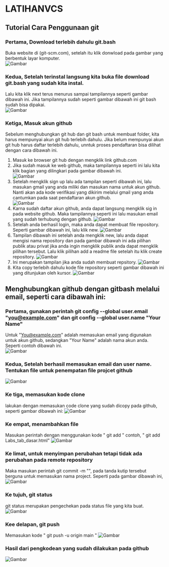 # LATIHANVCS
## Tutorial Cara Penggunaan git

### Pertama, Download terlebih dahulu git.bash
Buka website di (git-scm.com), setelah itu klik donwload pada gambar yang berbentuk layar komputer.  
![Gambar](capture/ss7.png)
### Kedua, Setelah terinstal langsung kita buka file download git.bash yang sudah kita instal.
Lalu kita klik next terus menurus sampai tampilannya seperti gambar dibawah ini. Jika tampilannya sudah seperti gambar dibawah ini git bash sudah bisa dipakai.                                                         
![Gambar](capture/ss8.png)
### Ketiga, Masuk akun github
Sebelum menghubungkan git hub dan git bash untuk membuat folder, kita harus mempunyai akun git hub terlebih dahulu. Jika belum mempunyai akun git hub harus daftar terlebih dahulu, unntuk proses pendaftaran bisa dilihat dengan cara dibawah ini.                                                 
1. Masuk ke browser git hub dengan mengklik link github.com
2. Jika sudah masuk ke web github, maka tampilannya seperti ini lalu kita klik bagian yang dilingkari pada gambar dibawah ini.                                                 
![Gambar](capture/ss9.png)
3. Setelah mengklik sign up lalu ada tampilan seperti dibawah ini, lalu masukan gmail yang anda miliki dan masukan nama untuk akun github. Nanti akan ada kode verifikasi yang dikirim melalui gmail yang anda cantumkan pada saat pendaftaran akun github.                                      
![Gambar](capture/ss10.png)
4. Karna sudah daftar akun github, anda dapat langsung mengklik sig in pada website github. Maka tampilannya seperti ini lalu masukan email yang sudah terhubung dengan github.
![Gambar](capture/ss11.png)
5. Setelah anda berhasil login, maka anda dapat membuat file repository. Seperti gambar dibawah ini, lalu klik new.
![Gambar](capture/ss12.png)
6. Tampilan dibawah ini setelah anda mengklik new, lalu anda dapat mengisi nama repository dan pada gambar dibawah ini ada pilihan publik atau privat jika anda ingin mengklik publik anda dapat mengklik pilihan tersebut. Lalu klik pilihan add a readme file setelah itu klik create repository.
![Gambar](capture/ss13.png)
7. Ini merupakan tampilan jika anda sudah membuat repsitory.
![Gambar](capture/ss14.png)
8. Kita copy terlebih dahulu kode file repository seperti gambar dibawah ini yang ditunjukan oleh kursor.
![Gambar](capture/ss15.png)

## Menghubungkan github dengan gitbash melalui email, seperti cara dibawah ini:

### Pertama, gunakan perintah git config --global user.email "you@example.com" dan git config --global user.name "Your Name"                                            
Untuk "You@example.com" adalah memasukan email yang digunakan untuk akun github, sedangkan "Your Name" adalah nama akun anda. Seperti contoh dibawah ini.                           
![Gambar](capture/ss16.png)
### Kedua, Setelah berhasil memasukan email dan user name. Tentukan file untuk penempatan file projcet github
![Gambar](capture/ss17.png)
### Ke tiga, memasukan kode clone
lakukan dengan memasukan code clone yang sudah dicopy pada github, seperti gambar dibawah ini:
![Gambar](capture/ss1.png)
### Ke empat, menambahkan file
Masukan perintah dengan menggunakan kode " git add " contoh, " git add Labs_tab_dasar.html"
![Gambar](capture/ss2.png)
### Ke limat, untuk menyimpan perubahan tetapi tidak ada perubahan pada remote repository
Maka masukan perintah git commit -m "", pada tanda kutip tersebut berguna untuk memasukan nama project. Seperti pada gambar dibawah ini,                                                                               
![Gambar](capture/ss3.png)
### Ke tujuh, git status
git status merupakan pengechekan pada status file yang kita buat.
![Gambar](capture/ss4.png)
### Kee delapan, git push
Memasukan kode " git push -u origin main "
![Gambar](capture/ss5.png)
### Hasil dari pengkodean yang sudah dilakukan pada github
![Gambar](capture/ss6.jpeg)